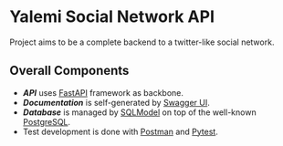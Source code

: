 # Yalemi Social Network API

Project aims to be a complete backend to a twitter-like social network.

## Overall Components

- ***API*** uses [FastAPI](https://fastapi.tiangolo.com/) framework as backbone.
- ***Documentation*** is self-generated by [Swagger UI](https://swagger.io/tools/swagger-ui/).
- ***Database*** is managed by [SQLModel](https://sqlmodel.tiangolo.com/) on top of the well-known [PostgreSQL](https://www.postgresql.org/).
- Test development is done with [Postman](https://www.postman.com/) and [Pytest](https://docs.pytest.org/en/6.2.x/).
